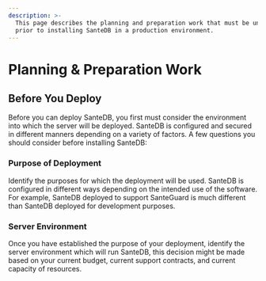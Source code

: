 ```yaml
---
description: >-
  This page describes the planning and preparation work that must be undertaken
  prior to installing SanteDB in a production environment.
---
```


# Planning & Preparation Work

## Before You Deploy

Before you can deploy SanteDB, you first must consider the environment into which the server will be deployed. SanteDB is configured and secured in different manners depending on a variety of factors. A few questions you should consider before installing SanteDB:

### **Purpose of Deployment**

Identify the purposes for which the deployment will be used. SanteDB is configured in different ways depending on the intended use of the software. For example, SanteDB deployed to support SanteGuard is much different than SanteDB deployed for development purposes.

### Server Environment

Once you have established the purpose of your deployment, identify the server environment which will run SanteDB, this decision might be made based on your current budget, current support contracts, and current capacity of resources. 


